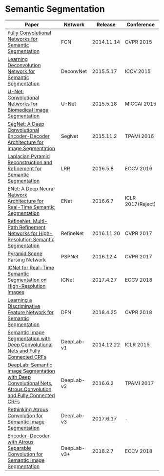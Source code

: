 # Semantic Segmentation

| Paper | Network | Release | Conference |
| ------ | ------ | ------ | ------ |
| [Fully Convolutional Networks for Semantic Segmentation](https://arxiv.org/abs/1411.4038) | FCN | 2014.11.14 | CVPR 2015 |
| [Learning Deconvolution Network for Semantic Segmentation](https://arxiv.org/abs/1505.04366) | DeconvNet | 2015.5.17 | ICCV 2015 |
| [U-Net: Convolutional Networks for Biomedical Image Segmentation](https://arxiv.org/abs/1505.04597) | U-Net | 2015.5.18 | MICCAI 2015 |
| [SegNet: A Deep Convolutional Encoder-Decoder Architecture for Image Segmentation](https://arxiv.org/abs/1511.00561) | SegNet | 2015.11.2 | TPAMI 2016 |
| [Laplacian Pyramid Reconstruction and Refinement for Semantic Segmentation](https://arxiv.org/abs/1605.02264) | LRR | 2016.5.8 | ECCV 2016 |
| [ENet: A Deep Neural Network Architecture for Real-Time Semantic Segmentation](https://arxiv.org/abs/1606.02147) | ENet | 2016.6.7 | ICLR 2017(Reject) |
| [RefineNet: Multi-Path Refinement Networks for High-Resolution Semantic Segmentation](https://arxiv.org/abs/1611.06612) | RefineNet | 2016.11.20 | CVPR 2017 |
| [Pyramid Scene Parsing Network](https://arxiv.org/abs/1612.01105) | PSPNet | 2016.12.4 | CVPR 2017 |
| [ICNet for Real-Time Semantic Segmentation on High-Resolution Images](https://arxiv.org/abs/1704.08545) | ICNet | 2017.4.27 | ECCV 2018 |
| [Learning a Discriminative Feature Network for Semantic Segmentation](https://arxiv.org/abs/1804.09337) | DFN | 2018.4.25 | CVPR 2018 |
| [Semantic Image Segmentation with Deep Convolutional Nets and Fully Connected CRFs](https://arxiv.org/abs/1412.7062v4) | DeepLab-v1 | 2014.12.22 | ICLR 2015 |
| [DeepLab: Semantic Image Segmentation with Deep Convolutional Nets, Atrous Convolution, and Fully Connected CRFs](https://arxiv.org/abs/1606.00915) | DeepLab-v2 | 2016.6.2 | TPAMI 2017 |
| [Rethinking Atrous Convolution for Semantic Image Segmentation](https://arxiv.org/abs/1706.05587) | DeepLab-v3 | 2017.6.17 | - |
| [Encoder-Decoder with Atrous Separable Convolution for Semantic Image Segmentation](https://arxiv.org/abs/1802.02611) | DeepLab-v3+ | 2018.2.7 | ECCV 2018 |